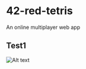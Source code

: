 # 42-red-tetris
An online multiplayer web app

## Test1

![Alt text](./client/ScreenShots/img.png?raw=true "Mandelbrot")

